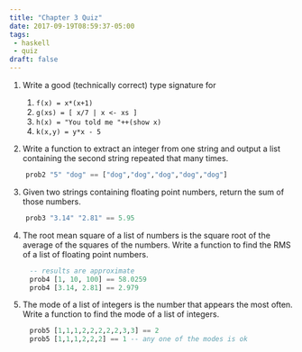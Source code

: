 ```yaml
---
title: "Chapter 3 Quiz"
date: 2017-09-19T08:59:37-05:00
tags: 
 - haskell
 - quiz
draft: false
---
```


1. Write a good (technically correct) type signature for

    1. `f(x) = x*(x+1)`
    2. `g(xs) = [ x/7 | x <- xs ]`
    3. `h(x) = "You told me "++(show x)`
    4. `k(x,y) = y*x - 5`

2. Write a function to extract an integer from one string and output
   a list containing the second string repeated that many times.
```haskell
    prob2 "5" "dog" == ["dog","dog","dog","dog","dog"]
```
3. Given two strings containing floating point numbers, return the sum
   of those numbers.
```haskell
    prob3 "3.14" "2.81" == 5.95
```
4. The root mean square of a list of numbers is the square root of the
   average of the squares of the numbers. Write a function to find the
   RMS of a list of floating point numbers.
```haskell
     -- results are approximate
     prob4 [1, 10, 100] == 58.0259 
     prob4 [3.14, 2.81] == 2.979
```
5. The mode of a list of integers is the number that appears the most
   often. Write a function to find the mode of a list of integers.
```haskell
     prob5 [1,1,1,2,2,2,2,2,3,3] == 2
     prob5 [1,1,1,2,2,2] == 1 -- any one of the modes is ok
```
